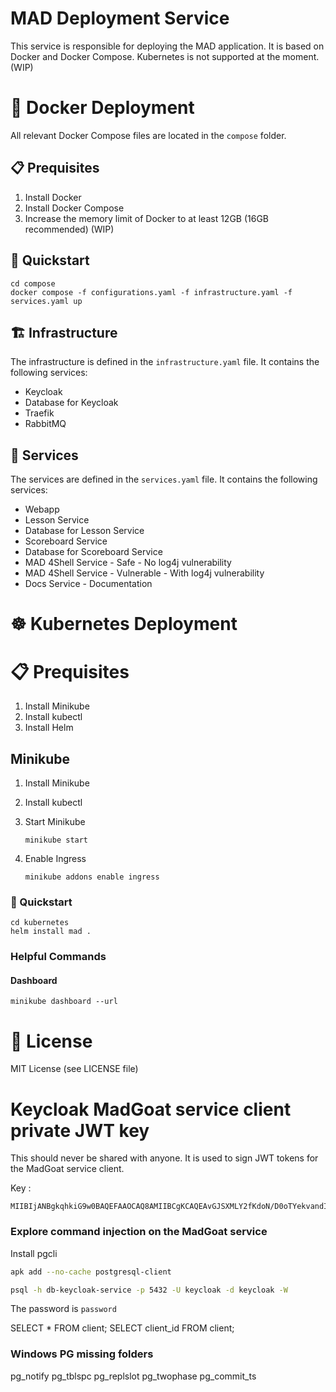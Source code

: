 # MAD Deployment Service

This service is responsible for deploying the MAD application.
It is based on Docker and Docker Compose.
Kubernetes is not supported at the moment. (WIP)

# :whale: Docker Deployment

All relevant Docker Compose files are located in the `compose` folder.

## :clipboard: Prequisites

1. Install Docker
2. Install Docker Compose
3. Increase the memory limit of Docker to at least 12GB (16GB recommended) (WIP)

## :rocket: Quickstart

```
cd compose
docker compose -f configurations.yaml -f infrastructure.yaml -f services.yaml up
```

## :building_construction: Infrastructure

The infrastructure is defined in the `infrastructure.yaml` file.
It contains the following services:

- Keycloak
- Database for Keycloak
- Traefik
- RabbitMQ

## :briefcase: Services

The services are defined in the `services.yaml` file.
It contains the following services:

- Webapp
- Lesson Service
- Database for Lesson Service
- Scoreboard Service
- Database for Scoreboard Service
- MAD 4Shell Service - Safe - No log4j vulnerability
- MAD 4Shell Service - Vulnerable - With log4j vulnerability
- Docs Service - Documentation

# :wheel_of_dharma: Kubernetes Deployment

# :clipboard: Prequisites

1. Install Minikube
2. Install kubectl
3. Install Helm

## Minikube

1. Install Minikube
2. Install kubectl
3. Start Minikube

   ```
   minikube start
   ```

4. Enable Ingress
   ```
   minikube addons enable ingress
   ```

### :rocket: Quickstart

```
cd kubernetes
helm install mad .
```

### Helpful Commands

#### Dashboard

```
minikube dashboard --url
```

# :scroll: License

MIT License (see LICENSE file)

# Keycloak MadGoat service client private JWT key

This should never be shared with anyone. It is used to sign JWT tokens for the MadGoat service client.

Key :

```
MIIBIjANBgkqhkiG9w0BAQEFAAOCAQ8AMIIBCgKCAQEAvGJSXMLY2fKdoN/D0oTYekvandITVIUAnIn719MQ5fQFg3TuEU5F9YU5l+VCkp4c4isW4ozpiQiJdFp8xnQfIiizO8LohNJbajzxkwvhqNsy9HqR1/iDD5zoroksvsCS7TPmM9J5bkgqhNGdK1hHJX91De3RLQfcQY9ZDYE6+NX3fAzuK9jx5TJc9k2KRJofniv/1RMaOaUhleP1ljdxI1ttyvU6FZCMCJoNAFVIXaPtA3/1jSJCE37XWORoWPG6Ri2d5rDwioJxc5rllTM/Av07qdXZVt446YFjwUoT113IbxAzX6fY2Mh48doKertXlkPcVcmrcOoivoxRp4KzQwIDAQAB
```

### Explore command injection on the MadGoat service

Install pgcli

```bash
apk add --no-cache postgresql-client
```

```bash
psql -h db-keycloak-service -p 5432 -U keycloak -d keycloak -W
```

The password is `password`

SELECT \* FROM client;
SELECT client_id FROM client;

### Windows PG missing folders

pg_notify
pg_tblspc
pg_replslot
pg_twophase
pg_commit_ts
